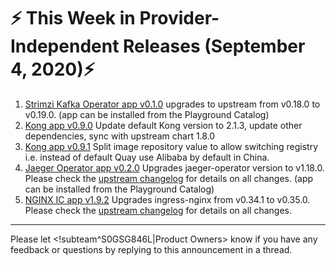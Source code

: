 # :zap: This Week in Provider-Independent Releases (September 4, 2020):zap:

1. [Strimzi Kafka Operator app v0.1.0](https://github.com/giantswarm/strimzi-kafka-operator-app/blob/master/CHANGELOG.md#010---2020-08-14) upgrades to upstream from v0.18.0 to v0.19.0. (app can be installed from the Playground Catalog)
2. [Kong app v0.9.0](https://github.com/giantswarm/kong-app/blob/master/CHANGELOG.md#090---2020-08-25) Update default Kong version to 2.1.3, update other dependencies, sync with upstream chart 1.8.0
3. [Kong app v0.9.1](https://github.com/giantswarm/kong-app/blob/master/CHANGELOG.md#091---2020-09-07) Split image repository value to allow switching registry i.e. instead of default Quay use Alibaba by default in China.
4. [Jaeger Operator app v0.2.0](https://github.com/giantswarm/jaeger-operator-app/blob/master/CHANGELOG.md#020---2020-09-01) Upgrades jaeger-operator version to v1.18.0. Please check the [upstream changelog](https://github.com/jaegertracing/jaeger-operator/blob/master/CHANGELOG.md#1180-2020-05-15) for details on all changes. (app can be installed from the Playground Catalog)
5. [NGINX IC app v1.9.2](https://github.com/giantswarm/nginx-ingress-controller-app/blob/master/CHANGELOG.md#192---2020-09-02) Upgrades ingress-nginx from v0.34.1 to v0.35.0. Please check the [upstream changelog](https://github.com/kubernetes/ingress-nginx/blob/master/Changelog.md#0350) for details on all changes.

---
Please let <!subteam^S0GSG846L|Product Owners> know if you have any feedback or questions by replying to this announcement in a thread.
